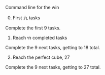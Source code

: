 
Command line for the win

0. First 九 tasks

Complete the first 9 tasks.

1. Reach חי completed tasks

Complete the 9 next tasks, getting to 18 total.

2. Reach the perfect cube, 27

Complete the 9 next tasks, getting to 27 total.
